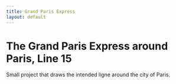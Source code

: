 ```yaml
---
title: Grand Paris Express
layout: default
---
```

# The Grand Paris Express around Paris, Line 15
Small project that draws the intended ligne around the city of Paris.
<div id="mapid" style="width: 600px; height: 400px">
      <script>
            var map = L.map('mapid').setView([48.854908, 2.367671], 11);
            L.tileLayer('https://api.tiles.mapbox.com/v4/{id}/{z}/{x}/{y}.png?access_token={accessToken}', {
                  attribution: 'Map data &copy; <a href="https://www.openstreetmap.org/">OpenStreetMap</a> contributors, <a href="https://creativecommons.org/licenses/by-sa/2.0/">CC-BY-SA</a>, Imagery © <a href="https://www.mapbox.com/">Mapbox</a>',
                  maxZoom: 18,
                  id: 'mapbox.light',
                  accessToken: 'pk.eyJ1IjoiZ3BlcnJlYXVsdDkxIiwiYSI6ImNqdXJqYmxubTBpbDU0M25wdm5hMnk2dGEifQ.xS5T9S5SvQKL8wiChwUErA'
            }).addTo(map)
            var geojsonMetroStops = {
                  radius: 3,
                  fillColor: "#a90f32",
                  color: "#a90f32",
                  weight: 1,
                  opacity: 1,
                  fillOpacity: 0.8
            };
            function linestyle(feature) {
                return {
                  fillColor: "#a90f32",
                  weight: 2,
                  opacity: 1,
                  color: "#a90f32",
                  fillOpacity: 0.7
                };
            }
            $.getJSON("ligne15_ligne.geojson",function(data){
                  L.geoJson(data, {
                      style: linestyle
                  }).addTo(map);
            });
            $.getJSON("ligne15_stops.geojson",function(data){
                  L.geoJson(data, {
                      pointToLayer: function (feature, latlng){
                          return L.circleMarker(latlng, geojsonMetroStops);
                      }
                      onEachFeature: function (feature, layer) {
                          layer.bindPopup(feature.properties.name);
                  }).addTo(map);
            });
            var legend = L.control({position: 'bottomleft'});
            legend.onAdd = function (map) {
                  var div = L.DomUtil.create('div', 'info legend'),
                  labels = ['<strong>Metro</strong>'],
                  categories = ['Line 5'];
                  labels.push(categories);
                  div.innerHTML = labels.join('<br>');
                  return div
            }

            legend.addTo(map);
     </script>
</div>
[Homepage](./index.html)
